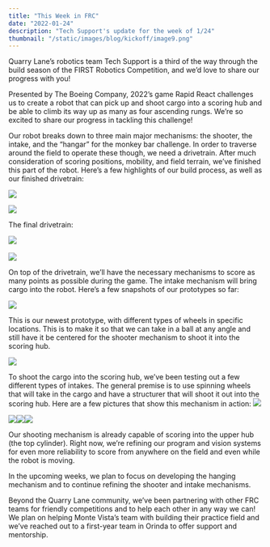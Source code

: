 ```yaml
---
title: "This Week in FRC"
date: "2022-01-24"
description: "Tech Support's update for the week of 1/24"
thumbnail: "/static/images/blog/kickoff/image9.png"
---
```


Quarry Lane’s robotics team Tech Support is a third of the way through the build season of the FIRST Robotics Competition, and we’d love to share our progress with you!

Presented by The Boeing Company, 2022’s game Rapid React challenges us to create a robot that can pick up and shoot cargo into a scoring hub and be able to climb its way up as many as four ascending rungs. We’re so excited to share our progress in tackling this challenge!

Our robot breaks down to three main major mechanisms: the shooter, the intake, and the “hangar” for the monkey bar challenge. In order to traverse around the field to operate these though, we need a drivetrain. After much consideration of scoring positions, mobility, and field terrain, we’ve finished this part of the robot. Here’s a few highlights of our build process, as well as our finished drivetrain:

![](/static/images/blog/kickoff/image9.png)

![](/static/images/blog/kickoff/image1.png)

The final drivetrain:

​​![](/static/images/blog/kickoff/image4.png)

![](/static/images/blog/kickoff/image5.png)

On top of the drivetrain, we’ll have the necessary mechanisms to score as many points as possible during the game. The intake mechanism will bring cargo into the robot. Here’s a few snapshots of our prototypes so far:

![](/static/images/blog/kickoff/image7.png)

This is our newest prototype, with different types of wheels in specific locations. This is to make it so that we can take in a ball at any angle and still have it be centered for the shooter mechanism to shoot it into the scoring hub.

![](/static/images/blog/kickoff/image10.png)

To shoot the cargo into the scoring hub, we’ve been testing out a few different types of intakes. The general premise is to use spinning wheels that will take in the cargo and have a structurer that will shoot it out into the scoring hub. Here are a few pictures that show this mechanism in action: ![](/static/images/blog/kickoff/image6.png)

![](/static/images/blog/kickoff/image8.png)![](/static/images/blog/kickoff/image3.png)![](/static/images/blog/kickoff/image2.png)

Our shooting mechanism is already capable of scoring into the upper hub (the top cylinder). Right now, we’re refining our program and vision systems for even more reliability to score from anywhere on the field and even while the robot is moving.

In the upcoming weeks, we plan to focus on developing the hanging mechanism and to continue refining the shooter and intake mechanisms.

Beyond the Quarry Lane community, we’ve been partnering with other FRC teams for friendly competitions and to help each other in any way we can! We plan on helping Monte Vista’s team with building their practice field and we’ve reached out to a first-year team in Orinda to offer support and mentorship.